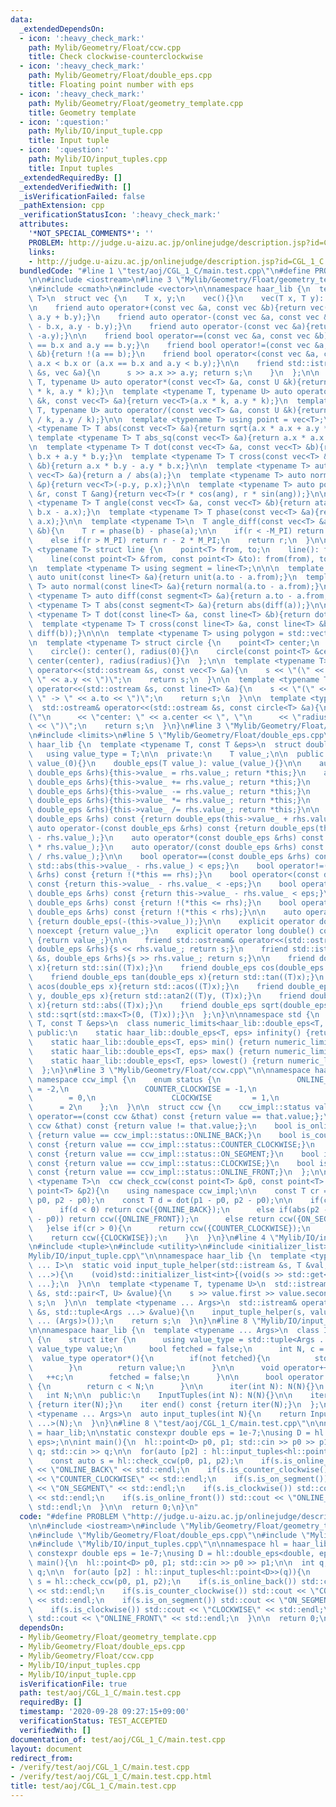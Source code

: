 ```yaml
---
data:
  _extendedDependsOn:
  - icon: ':heavy_check_mark:'
    path: Mylib/Geometry/Float/ccw.cpp
    title: Check clockwise-counterclockwise
  - icon: ':heavy_check_mark:'
    path: Mylib/Geometry/Float/double_eps.cpp
    title: Floating point number with eps
  - icon: ':heavy_check_mark:'
    path: Mylib/Geometry/Float/geometry_template.cpp
    title: Geometry template
  - icon: ':question:'
    path: Mylib/IO/input_tuple.cpp
    title: Input tuple
  - icon: ':question:'
    path: Mylib/IO/input_tuples.cpp
    title: Input tuples
  _extendedRequiredBy: []
  _extendedVerifiedWith: []
  _isVerificationFailed: false
  _pathExtension: cpp
  _verificationStatusIcon: ':heavy_check_mark:'
  attributes:
    '*NOT_SPECIAL_COMMENTS*': ''
    PROBLEM: http://judge.u-aizu.ac.jp/onlinejudge/description.jsp?id=CGL_1_C
    links:
    - http://judge.u-aizu.ac.jp/onlinejudge/description.jsp?id=CGL_1_C
  bundledCode: "#line 1 \"test/aoj/CGL_1_C/main.test.cpp\"\n#define PROBLEM \"http://judge.u-aizu.ac.jp/onlinejudge/description.jsp?id=CGL_1_C\"\
    \n\n#include <iostream>\n#line 3 \"Mylib/Geometry/Float/geometry_template.cpp\"\
    \n#include <cmath>\n#include <vector>\n\nnamespace haar_lib {\n  template <typename\
    \ T>\n  struct vec {\n    T x, y;\n    vec(){}\n    vec(T x, T y): x(x), y(y){}\n\
    \n    friend auto operator+(const vec &a, const vec &b){return vec(a.x + b.x,\
    \ a.y + b.y);}\n    friend auto operator-(const vec &a, const vec &b){return vec(a.x\
    \ - b.x, a.y - b.y);}\n    friend auto operator-(const vec &a){return vec(-a.x,\
    \ -a.y);}\n\n    friend bool operator==(const vec &a, const vec &b){return a.x\
    \ == b.x and a.y == b.y;}\n    friend bool operator!=(const vec &a, const vec\
    \ &b){return !(a == b);}\n    friend bool operator<(const vec &a, const vec &b){return\
    \ a.x < b.x or (a.x == b.x and a.y < b.y);}\n\n    friend std::istream& operator>>(std::istream\
    \ &s, vec &a){\n      s >> a.x >> a.y; return s;\n    }\n  };\n\n  template <typename\
    \ T, typename U> auto operator*(const vec<T> &a, const U &k){return vec<T>(a.x\
    \ * k, a.y * k);}\n  template <typename T, typename U> auto operator*(const U\
    \ &k, const vec<T> &a){return vec<T>(a.x * k, a.y * k);}\n  template <typename\
    \ T, typename U> auto operator/(const vec<T> &a, const U &k){return vec<T>(a.x\
    \ / k, a.y / k);}\n\n  template <typename T> using point = vec<T>;\n\n  template\
    \ <typename T> T abs(const vec<T> &a){return sqrt(a.x * a.x + a.y * a.y);}\n \
    \ template <typename T> T abs_sq(const vec<T> &a){return a.x * a.x + a.y * a.y;}\n\
    \n  template <typename T> T dot(const vec<T> &a, const vec<T> &b){return a.x *\
    \ b.x + a.y * b.y;}\n  template <typename T> T cross(const vec<T> &a, const vec<T>\
    \ &b){return a.x * b.y - a.y * b.x;}\n\n  template <typename T> auto unit(const\
    \ vec<T> &a){return a / abs(a);}\n  template <typename T> auto normal(const vec<T>\
    \ &p){return vec<T>(-p.y, p.x);}\n\n  template <typename T> auto polar(const T\
    \ &r, const T &ang){return vec<T>(r * cos(ang), r * sin(ang));}\n\n  template\
    \ <typename T> T angle(const vec<T> &a, const vec<T> &b){return atan2(b.y - a.y,\
    \ b.x - a.x);}\n  template <typename T> T phase(const vec<T> &a){return atan2(a.y,\
    \ a.x);}\n\n  template <typename T>\n  T angle_diff(const vec<T> &a, const vec<T>\
    \ &b){\n    T r = phase(b) - phase(a);\n\n    if(r < -M_PI) return r + 2 * M_PI;\n\
    \    else if(r > M_PI) return r - 2 * M_PI;\n    return r;\n  }\n\n\n  template\
    \ <typename T> struct line {\n    point<T> from, to;\n    line(): from(), to(){}\n\
    \    line(const point<T> &from, const point<T> &to): from(from), to(to){}\n  };\n\
    \n  template <typename T> using segment = line<T>;\n\n\n  template <typename T>\
    \ auto unit(const line<T> &a){return unit(a.to - a.from);}\n  template <typename\
    \ T> auto normal(const line<T> &a){return normal(a.to - a.from);}\n\n  template\
    \ <typename T> auto diff(const segment<T> &a){return a.to - a.from;}\n\n  template\
    \ <typename T> T abs(const segment<T> &a){return abs(diff(a));}\n\n  template\
    \ <typename T> T dot(const line<T> &a, const line<T> &b){return dot(diff(a), diff(b));}\n\
    \  template <typename T> T cross(const line<T> &a, const line<T> &b){return cross(diff(a),\
    \ diff(b));}\n\n\n  template <typename T> using polygon = std::vector<point<T>>;\n\
    \n  template <typename T> struct circle {\n    point<T> center;\n    T radius;\n\
    \    circle(): center(), radius(0){}\n    circle(const point<T> &center, T radius):\
    \ center(center), radius(radius){}\n  };\n\n  template <typename T>\n  std::ostream&\
    \ operator<<(std::ostream &s, const vec<T> &a){\n    s << \"(\" << a.x << \",\
    \ \" << a.y << \")\";\n    return s;\n  }\n\n  template <typename T>\n  std::ostream&\
    \ operator<<(std::ostream &s, const line<T> &a){\n    s << \"(\" << a.from <<\
    \ \" -> \" << a.to << \")\";\n    return s;\n  }\n\n  template <typename T>\n\
    \  std::ostream& operator<<(std::ostream &s, const circle<T> &a){\n    s << \"\
    (\"\n      << \"center: \" << a.center << \", \"\n      << \"radius: \" << a.radius\
    \ << \")\";\n    return s;\n  }\n}\n#line 3 \"Mylib/Geometry/Float/double_eps.cpp\"\
    \n#include <limits>\n#line 5 \"Mylib/Geometry/Float/double_eps.cpp\"\n\nnamespace\
    \ haar_lib {\n  template <typename T, const T &eps>\n  struct double_eps {\n \
    \   using value_type = T;\n\n  private:\n    T value_;\n\n  public:\n    double_eps():\
    \ value_(0){}\n    double_eps(T value_): value_(value_){}\n\n    auto& operator=(const\
    \ double_eps &rhs){this->value_ = rhs.value_; return *this;}\n    auto& operator+=(const\
    \ double_eps &rhs){this->value_ += rhs.value_; return *this;}\n    auto& operator-=(const\
    \ double_eps &rhs){this->value_ -= rhs.value_; return *this;}\n    auto& operator*=(const\
    \ double_eps &rhs){this->value_ *= rhs.value_; return *this;}\n    auto& operator/=(const\
    \ double_eps &rhs){this->value_ /= rhs.value_; return *this;}\n\n    auto operator+(const\
    \ double_eps &rhs) const {return double_eps(this->value_ + rhs.value_);}\n   \
    \ auto operator-(const double_eps &rhs) const {return double_eps(this->value_\
    \ - rhs.value_);}\n    auto operator*(const double_eps &rhs) const {return double_eps(this->value_\
    \ * rhs.value_);}\n    auto operator/(const double_eps &rhs) const {return double_eps(this->value_\
    \ / rhs.value_);}\n\n    bool operator==(const double_eps &rhs) const {return\
    \ std::abs(this->value_ - rhs.value_) < eps;}\n    bool operator!=(const double_eps\
    \ &rhs) const {return !(*this == rhs);}\n    bool operator<(const double_eps &rhs)\
    \ const {return this->value_ - rhs.value_ < -eps;}\n    bool operator<=(const\
    \ double_eps &rhs) const {return this->value_ - rhs.value_ < eps;}\n    bool operator>(const\
    \ double_eps &rhs) const {return !(*this <= rhs);}\n    bool operator>=(const\
    \ double_eps &rhs) const {return !(*this < rhs);}\n\n    auto operator-() const\
    \ {return double_eps(-(this->value_));}\n\n    explicit operator double() const\
    \ noexcept {return value_;}\n    explicit operator long double() const noexcept\
    \ {return value_;}\n\n    friend std::ostream& operator<<(std::ostream &s, const\
    \ double_eps &rhs){s << rhs.value_; return s;}\n    friend std::istream& operator>>(std::istream\
    \ &s, double_eps &rhs){s >> rhs.value_; return s;}\n\n    friend double_eps sin(double_eps\
    \ x){return std::sin((T)x);}\n    friend double_eps cos(double_eps x){return std::cos((T)x);}\n\
    \    friend double_eps tan(double_eps x){return std::tan((T)x);}\n    friend double_eps\
    \ acos(double_eps x){return std::acos((T)x);}\n    friend double_eps atan2(double_eps\
    \ y, double_eps x){return std::atan2((T)y, (T)x);}\n    friend double_eps abs(double_eps\
    \ x){return std::abs((T)x);}\n    friend double_eps sqrt(double_eps x){return\
    \ std::sqrt(std::max<T>(0, (T)x));}\n  };\n}\n\nnamespace std {\n  template <typename\
    \ T, const T &eps>\n  class numeric_limits<haar_lib::double_eps<T, eps>> {\n \
    \ public:\n    static haar_lib::double_eps<T, eps> infinity() {return numeric_limits<T>::infinity();}\n\
    \    static haar_lib::double_eps<T, eps> min() {return numeric_limits<T>::min();}\n\
    \    static haar_lib::double_eps<T, eps> max() {return numeric_limits<T>::max();}\n\
    \    static haar_lib::double_eps<T, eps> lowest() {return numeric_limits<T>::lowest();}\n\
    \  };\n}\n#line 3 \"Mylib/Geometry/Float/ccw.cpp\"\n\nnamespace haar_lib {\n \
    \ namespace ccw_impl {\n    enum status {\n                 ONLINE_BACK      \
    \ = -2,\n                 COUNTER_CLOCKWISE = -1,\n                 ON_SEGMENT\
    \        = 0,\n                 CLOCKWISE         = 1,\n                 ONLINE_FRONT\
    \      = 2\n    };\n  }\n\n  struct ccw {\n    ccw_impl::status value;\n    bool\
    \ operator==(const ccw &that) const {return value == that.value;};\n    bool operator!=(const\
    \ ccw &that) const {return value != that.value;};\n    bool is_online_back() const\
    \ {return value == ccw_impl::status::ONLINE_BACK;}\n    bool is_counter_clockwise()\
    \ const {return value == ccw_impl::status::COUNTER_CLOCKWISE;}\n    bool is_on_segment()\
    \ const {return value == ccw_impl::status::ON_SEGMENT;}\n    bool is_clockwise()\
    \ const {return value == ccw_impl::status::CLOCKWISE;}\n    bool is_online_front()\
    \ const {return value == ccw_impl::status::ONLINE_FRONT;}\n  };\n\n  template\
    \ <typename T>\n  ccw check_ccw(const point<T> &p0, const point<T> &p1, const\
    \ point<T> &p2){\n    using namespace ccw_impl;\n\n    const T cr = cross(p1 -\
    \ p0, p2 - p0);\n    const T d = dot(p1 - p0, p2 - p0);\n\n    if(cr == 0){\n\
    \      if(d < 0) return ccw({ONLINE_BACK});\n      else if(abs(p2 - p0) > abs(p1\
    \ - p0)) return ccw({ONLINE_FRONT});\n      else return ccw({ON_SEGMENT});\n \
    \   }else if(cr > 0){\n      return ccw({COUNTER_CLOCKWISE});\n    }else{\n  \
    \    return ccw({CLOCKWISE});\n    }\n  }\n}\n#line 4 \"Mylib/IO/input_tuples.cpp\"\
    \n#include <tuple>\n#include <utility>\n#include <initializer_list>\n#line 6 \"\
    Mylib/IO/input_tuple.cpp\"\n\nnamespace haar_lib {\n  template <typename T, size_t\
    \ ... I>\n  static void input_tuple_helper(std::istream &s, T &val, std::index_sequence<I\
    \ ...>){\n    (void)std::initializer_list<int>{(void(s >> std::get<I>(val)), 0)\
    \ ...};\n  }\n\n  template <typename T, typename U>\n  std::istream& operator>>(std::istream\
    \ &s, std::pair<T, U> &value){\n    s >> value.first >> value.second;\n    return\
    \ s;\n  }\n\n  template <typename ... Args>\n  std::istream& operator>>(std::istream\
    \ &s, std::tuple<Args ...> &value){\n    input_tuple_helper(s, value, std::make_index_sequence<sizeof\
    \ ... (Args)>());\n    return s;\n  }\n}\n#line 8 \"Mylib/IO/input_tuples.cpp\"\
    \n\nnamespace haar_lib {\n  template <typename ... Args>\n  class InputTuples\
    \ {\n    struct iter {\n      using value_type = std::tuple<Args ...>;\n     \
    \ value_type value;\n      bool fetched = false;\n      int N, c = 0;\n\n    \
    \  value_type operator*(){\n        if(not fetched){\n          std::cin >> value;\n\
    \        }\n        return value;\n      }\n\n      void operator++(){\n     \
    \   ++c;\n        fetched = false;\n      }\n\n      bool operator!=(iter &) const\
    \ {\n        return c < N;\n      }\n\n      iter(int N): N(N){}\n    };\n\n \
    \   int N;\n\n  public:\n    InputTuples(int N): N(N){}\n\n    iter begin() const\
    \ {return iter(N);}\n    iter end() const {return iter(N);}\n  };\n\n  template\
    \ <typename ... Args>\n  auto input_tuples(int N){\n    return InputTuples<Args\
    \ ...>(N);\n  }\n}\n#line 8 \"test/aoj/CGL_1_C/main.test.cpp\"\n\nnamespace hl\
    \ = haar_lib;\n\nstatic constexpr double eps = 1e-7;\nusing D = hl::double_eps<double,\
    \ eps>;\n\nint main(){\n  hl::point<D> p0, p1; std::cin >> p0 >> p1;\n\n  int\
    \ q; std::cin >> q;\n\n  for(auto [p2] : hl::input_tuples<hl::point<D>>(q)){\n\
    \    const auto s = hl::check_ccw(p0, p1, p2);\n    if(s.is_online_back()) std::cout\
    \ << \"ONLINE_BACK\" << std::endl;\n    if(s.is_counter_clockwise()) std::cout\
    \ << \"COUNTER_CLOCKWISE\" << std::endl;\n    if(s.is_on_segment()) std::cout\
    \ << \"ON_SEGMENT\" << std::endl;\n    if(s.is_clockwise()) std::cout << \"CLOCKWISE\"\
    \ << std::endl;\n    if(s.is_online_front()) std::cout << \"ONLINE_FRONT\" <<\
    \ std::endl;\n  }\n\n  return 0;\n}\n"
  code: "#define PROBLEM \"http://judge.u-aizu.ac.jp/onlinejudge/description.jsp?id=CGL_1_C\"\
    \n\n#include <iostream>\n#include \"Mylib/Geometry/Float/geometry_template.cpp\"\
    \n#include \"Mylib/Geometry/Float/double_eps.cpp\"\n#include \"Mylib/Geometry/Float/ccw.cpp\"\
    \n#include \"Mylib/IO/input_tuples.cpp\"\n\nnamespace hl = haar_lib;\n\nstatic\
    \ constexpr double eps = 1e-7;\nusing D = hl::double_eps<double, eps>;\n\nint\
    \ main(){\n  hl::point<D> p0, p1; std::cin >> p0 >> p1;\n\n  int q; std::cin >>\
    \ q;\n\n  for(auto [p2] : hl::input_tuples<hl::point<D>>(q)){\n    const auto\
    \ s = hl::check_ccw(p0, p1, p2);\n    if(s.is_online_back()) std::cout << \"ONLINE_BACK\"\
    \ << std::endl;\n    if(s.is_counter_clockwise()) std::cout << \"COUNTER_CLOCKWISE\"\
    \ << std::endl;\n    if(s.is_on_segment()) std::cout << \"ON_SEGMENT\" << std::endl;\n\
    \    if(s.is_clockwise()) std::cout << \"CLOCKWISE\" << std::endl;\n    if(s.is_online_front())\
    \ std::cout << \"ONLINE_FRONT\" << std::endl;\n  }\n\n  return 0;\n}\n"
  dependsOn:
  - Mylib/Geometry/Float/geometry_template.cpp
  - Mylib/Geometry/Float/double_eps.cpp
  - Mylib/Geometry/Float/ccw.cpp
  - Mylib/IO/input_tuples.cpp
  - Mylib/IO/input_tuple.cpp
  isVerificationFile: true
  path: test/aoj/CGL_1_C/main.test.cpp
  requiredBy: []
  timestamp: '2020-09-28 09:27:15+09:00'
  verificationStatus: TEST_ACCEPTED
  verifiedWith: []
documentation_of: test/aoj/CGL_1_C/main.test.cpp
layout: document
redirect_from:
- /verify/test/aoj/CGL_1_C/main.test.cpp
- /verify/test/aoj/CGL_1_C/main.test.cpp.html
title: test/aoj/CGL_1_C/main.test.cpp
---
```


